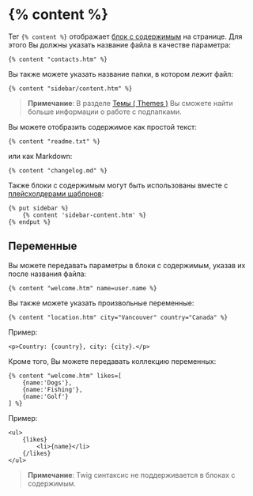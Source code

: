 # {% content %}

Тег `{% content %}` отображает [блок с содержимым](./cms/content) на странице. Для этого Вы должны указать название файла в качестве параметра:

    {% content "contacts.htm" %}

Вы также можете указать название папки, в котором лежит файл:

    {% content "sidebar/content.htm" %}

> **Примечание**: В разделе [Темы ( Themes )](./cms/themes#subdirectories) Вы сможете найти больше информации о работе с подпапками.

Вы можете отобразить содержимое как простой текст:

    {% content "readme.txt" %}

или как Markdown:

    {% content "changelog.md" %}

Также блоки с содержимым могут быть использованы вместе с [плейсхолдерами шаблонов](./cms/layouts#placeholders):

    {% put sidebar %}
        {% content 'sidebar-content.htm' %}
    {% endput %}

<a name="variables"></a>
## Переменные

Вы можете передавать параметры в блоки с содержимым, указав их после названия файла:

    {% content "welcome.htm" name=user.name %}

Вы также можете указать произвольные переменные:

    {% content "location.htm" city="Vancouver" country="Canada" %}

Пример:

    <p>Country: {country}, city: {city}.</p>

Кроме того, Вы можете передавать коллекцию переменных:

    {% content "welcome.htm" likes=[
        {name:'Dogs'},
        {name:'Fishing'},
        {name:'Golf'}
    ] %}

Пример:

    <ul>
        {likes}
            <li>{name}</li>
        {/likes}
    </ul>

> **Примечание**: Twig синтаксис не поддерживается в блоках с содержимым.
